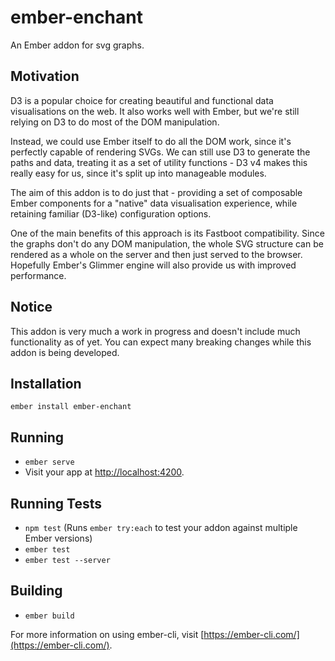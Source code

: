 # ember-enchant

An Ember addon for svg graphs.

## Motivation

D3 is a popular choice for creating beautiful and functional data visualisations on the web. It also works well with Ember, but we're still relying on D3 to do most of the DOM manipulation.

Instead, we could use Ember itself to do all the DOM work, since it's perfectly capable of rendering SVGs. We can still use D3 to generate the paths and data, treating it as a set of utility functions - D3 v4 makes this really easy for us, since it's split up into manageable modules.

The aim of this addon is to do just that - providing a set of composable Ember components for a "native" data visualisation experience, while retaining familiar (D3-like) configuration options.

One of the main benefits of this approach is its Fastboot compatibility. Since the graphs don't do any DOM manipulation, the whole SVG structure can be rendered as a whole on the server and then just served to the browser. Hopefully Ember's Glimmer engine will also provide us with improved performance.

## Notice

This addon is very much a work in progress and doesn't include much functionality as of yet. You can expect many breaking changes while this addon is being developed.

## Installation

```
ember install ember-enchant
```

## Running

* `ember serve`
* Visit your app at [http://localhost:4200](http://localhost:4200).

## Running Tests

* `npm test` (Runs `ember try:each` to test your addon against multiple Ember versions)
* `ember test`
* `ember test --server`

## Building

* `ember build`

For more information on using ember-cli, visit [https://ember-cli.com/](https://ember-cli.com/).
